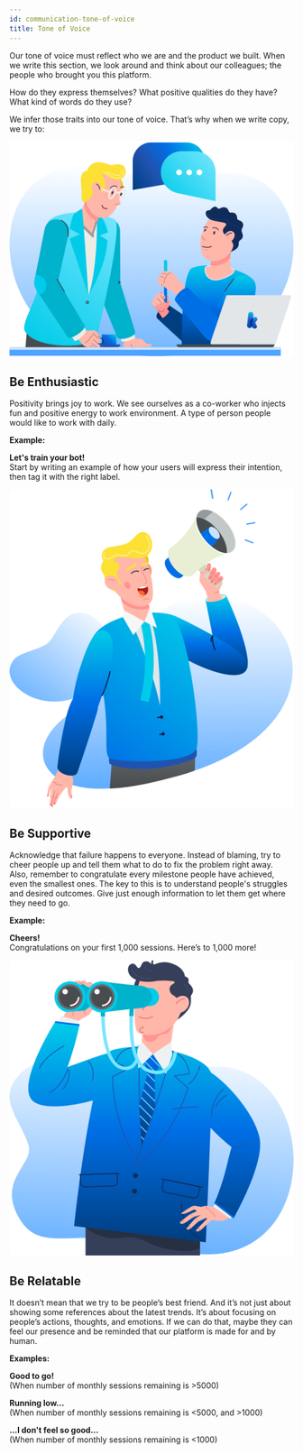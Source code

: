 ```yaml
---
id: communication-tone-of-voice
title: Tone of Voice
---
```


<text-primary>

Our tone of voice must reflect who we are and the product we built. When we write this section, we look around and think about our colleagues; the people who brought you this platform.

How do they express themselves? What positive qualities do they have? What kind of words do they use?

We infer those traits into our tone of voice. That’s why when we write copy, we try to:

</text-primary>

<md-row class="principle">
<md-col md="4" class="principle-image">

![enthusiastic](../assets/images/communication/enthusiastic.png)

</md-col>
<md-col class="principle-content">

## Be Enthusiastic

Positivity brings joy to work. We see ourselves as a co-worker who injects fun and positive energy to work environment. A type of person people would like to work with daily.

**Example:**

**Let's train your bot!**<br />
Start by writing an example of how your users will express their intention, then tag it with the right label.

</md-col>
</md-row>

<md-row class="principle">
<md-col md="4" class="principle-image">

![supportive](../assets/images/communication/supportive.png)

</md-col>
<md-col class="principle-content">

## Be Supportive

Acknowledge that failure happens to everyone. Instead of blaming, try to cheer people up and tell them what to do to fix the problem right away. Also, remember to congratulate every milestone people have achieved, even the smallest ones. The key to this is to understand people's struggles and desired outcomes. Give just enough information to let them get where they need to go.

**Example:**

**Cheers!**<br />
Congratulations on your first 1,000 sessions. Here’s to 1,000 more!

</md-col>
</md-row>

<md-row class="principle">
<md-col md="4" class="principle-image">

![relatable](../assets/images/communication/relatable.png)

</md-col>
<md-col class="principle-content">

## Be Relatable

It doesn’t mean that we try to be people’s best friend. And it’s not just about showing some references about the latest trends. It’s about focusing on people’s actions, thoughts, and emotions. If we can do that, maybe they can feel our presence and be reminded that our platform is made for and by human.

**Examples:**

**Good to go!**<br />
(When number of monthly sessions remaining is >5000)

**Running low...**<br />
(When number of monthly sessions remaining is <5000, and >1000)

**...I don't feel so good...**<br />
(When number of monthly sessions remaining is <1000)

</md-col>
</md-row>
